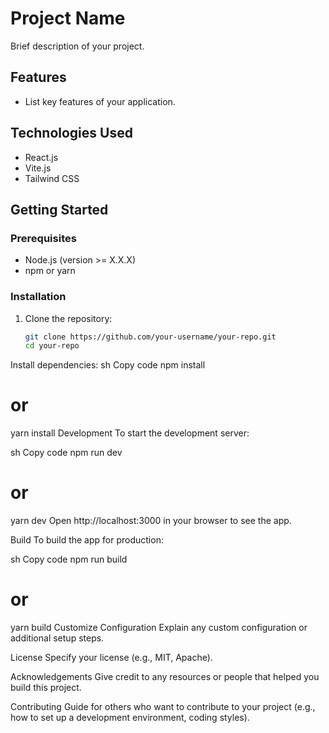 # Project Name

Brief description of your project.

## Features

- List key features of your application.

## Technologies Used

- React.js
- Vite.js
- Tailwind CSS

## Getting Started

### Prerequisites

- Node.js (version >= X.X.X)
- npm or yarn

### Installation

1. Clone the repository:
   ```sh
   git clone https://github.com/your-username/your-repo.git
   cd your-repo

Install dependencies:
sh
Copy code
npm install
# or
yarn install
Development
To start the development server:

sh
Copy code
npm run dev
# or
yarn dev
Open http://localhost:3000 in your browser to see the app.

Build
To build the app for production:

sh
Copy code
npm run build
# or
yarn build
Customize Configuration
Explain any custom configuration or additional setup steps.

License
Specify your license (e.g., MIT, Apache).

Acknowledgements
Give credit to any resources or people that helped you build this project.

Contributing
Guide for others who want to contribute to your project (e.g., how to set up a development environment, coding styles).
